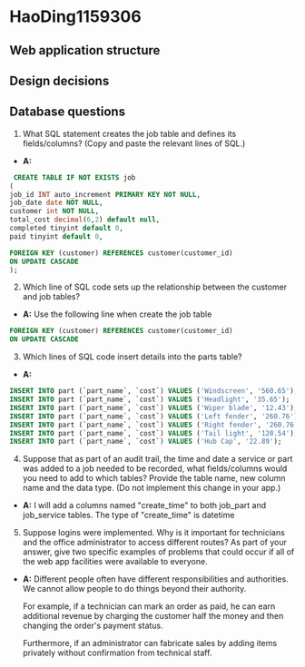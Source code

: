 # HaoDing1159306

## Web application structure

## Design decisions

## Database questions

1. What SQL statement creates the job table and defines its fields/columns? (Copy and paste the relevant lines of SQL.)

- **A:**

```sql
 CREATE TABLE IF NOT EXISTS job
(
job_id INT auto_increment PRIMARY KEY NOT NULL,
job_date date NOT NULL,
customer int NOT NULL,
total_cost decimal(6,2) default null,
completed tinyint default 0,
paid tinyint default 0,

FOREIGN KEY (customer) REFERENCES customer(customer_id)
ON UPDATE CASCADE
);
```

2. Which line of SQL code sets up the relationship between the customer and job tables?

- **A:** Use the following line when create the job table

```sql
FOREIGN KEY (customer) REFERENCES customer(customer_id)
ON UPDATE CASCADE
```

3. Which lines of SQL code insert details into the parts table?

- **A:**

```sql
INSERT INTO part (`part_name`, `cost`) VALUES ('Windscreen', '560.65');
INSERT INTO part (`part_name`, `cost`) VALUES ('Headlight', '35.65');
INSERT INTO part (`part_name`, `cost`) VALUES ('Wiper blade', '12.43');
INSERT INTO part (`part_name`, `cost`) VALUES ('Left fender', '260.76');
INSERT INTO part (`part_name`, `cost`) VALUES ('Right fender', '260.76');
INSERT INTO part (`part_name`, `cost`) VALUES ('Tail light', '120.54');
INSERT INTO part (`part_name`, `cost`) VALUES ('Hub Cap', '22.89');
```

4. Suppose that as part of an audit trail, the time and date a service or part was added to a job needed to be recorded,
   what fields/columns would you need to add to which tables? Provide the table name, new column name and the data
   type. (Do not implement this change in your app.)

- **A:** I will add a columns named "create_time" to both job_part and job_service tables. The type of "create_time" is
  datetime

5. Suppose logins were implemented. Why is it important for technicians and the office administrator to access different
   routes? As part of your answer, give two specific examples of problems that could occur if all of the web app
   facilities were available to everyone.

- **A:** Different people often have different responsibilities and authorities. We cannot allow people to do things
  beyond their authority.

  For example, if a technician can mark an order as paid, he can earn
  additional revenue by charging the customer half the money and then changing the order's payment status.

  Furthermore, if an administrator can fabricate sales by adding items privately without confirmation from technical
  staff.